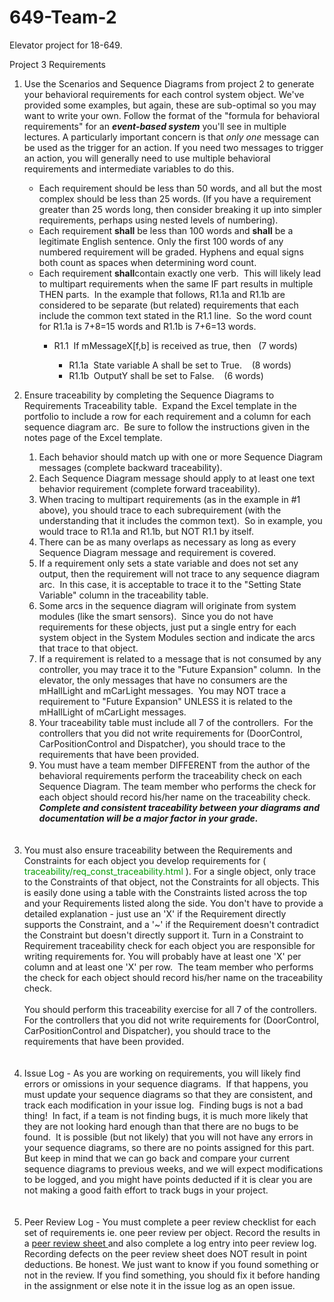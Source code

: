 649-Team-2
==========

Elevator project for 18-649.

Project 3 Requirements

<html>
<ol>
  <li>Use the Scenarios and Sequence Diagrams from project 2 to generate your
    behavioral requirements for each control system object. We've provided some
    examples, but again, these are sub-optimal so you may want to write your
    own. Follow the format of the "formula for behavioral requirements" for an
    <b><i>event-based system</i></b> you'll see in multiple lectures. A
    particularly important concern is that <i>only one</i> message can be used
    as the trigger for an action. If you need two messages to trigger an
    action, you will generally need to use multiple behavioral requirements and
    intermediate variables to do this.
  </li>
</ol>
<ul>
  <ul>
    <li>Each requirement should be less than 50 words, and all but the most
      complex should be less than 25 words. (If you have a requirement greater
      than 25 words long, then consider breaking it up into simpler
      requirements, perhaps using nested levels of numbering). <br/>
    </li>
    <li>Each requirement <b>shall</b> be less than 100 words and <b>shall</b>
      be a legitimate English sentence. Only the first 100 words of any
      numbered requirement will be graded. Hyphens and equal signs both count
      as spaces when determining word count.&nbsp;
    </li>
    <li>Each requirement <b>shall</b>contain exactly one verb.&nbsp; This will
      likely lead to multipart requirements when the same IF part results in
      multiple THEN parts.&nbsp; In the example that follows, R1.1a and R1.1b
      are considered to be separate (but related) requirements that each
      include the common text stated in the R1.1 line.&nbsp; So the word count
      for R1.1a is 7+8=15 words and R1.1b is 7+6=13 words. <br/>
    </li>
    <ul>
      <li>R1.1&nbsp; If mMessageX[f,b] is received as true, then&nbsp;&nbsp; (7
        words)<br/>
      </li>
      <ul>
        <li>R1.1a&nbsp; State variable A shall be set to
          True.&nbsp;&nbsp;&nbsp; (8 words)<br/>
        </li>
        <li>R1.1b&nbsp; OutputY shall be set to False.&nbsp;&nbsp;&nbsp; (6
          words)<br/>
        </li>
      </ul>
    </ul>
  </ul>
</ul>
<ol start="2">
  <li>Ensure traceability by completing the Sequence Diagrams to Requirements
    Traceability table.&nbsp; Expand the Excel template in the portfolio to
    include a row for each requirement and a column for each sequence diagram
    arc.&nbsp; Be sure to follow the instructions given in the notes page of
    the Excel template.&nbsp; <br/>
  </li>
  <ol>
    <li>Each behavior should match up with one or more Sequence Diagram
      messages (complete backward traceability).
    </li>
    <li>Each Sequence Diagram message should apply to at least one text
      behavior requirement (complete forward traceability).&nbsp;&nbsp;
    </li>
    <li>When tracing to multipart requirements (as in the example in #1 above),
      you should trace to each subrequirement (with the understanding that it
      includes the common text).&nbsp; So in example, you would trace to R1.1a
      and R1.1b, but NOT R1.1 by itself.
    </li>
    <li>There can be as many overlaps as necessary as long as every Sequence
      Diagram message and requirement is covered.&nbsp; <br/>
    </li>
    <li>If a requirement only sets a state variable and does not set any
      output, then the requirement will not trace to any sequence diagram
      arc.&nbsp; In this case, it is acceptable to trace it to the "Setting
      State Variable" column in the traceability table.
    </li>
    <li>Some arcs in the sequence diagram will originate from system modules
      (like the smart sensors).&nbsp; Since you do not have requirements for
      these objects, just put a single entry for each system object in the
      System Modules section and indicate the arcs that trace to that object.
    </li>
    <li>If a requirement is related to a message that is not consumed by any
      controller, you may trace it to the "Future Expansion" column.&nbsp; In
      the elevator, the only messages that have no consumers are the mHallLight
      and mCarLight messages.&nbsp; You may NOT trace a requirement to "Future
      Expansion" UNLESS it is related to the mHallLight of mCarLight
      messages.<br/>
    </li>
    <li>Your traceability table must include all 7 of the controllers.&nbsp;
      For the controllers that you did not write requirements for (DoorControl,
      CarPositionControl and Dispatcher), you should trace to the requirements
      that have been provided.
    </li>
    <li>You must have a team member DIFFERENT from the author of the behavioral
      requirements perform the traceability check on each Sequence Diagram. The
      team member who performs the check for each object should record his/her
      name on the traceability check.&nbsp;
      <b><i>
          Complete and consistent traceability between your diagrams and
          documentation will be a major factor in your grade.
      </i></b>
      <br/>
      <br/>
      <br/>
    </li>
  </ol>
  <li> You must also ensure traceability between the Requirements and
    Constraints for each object you develop requirements for (
    <span style="color: rgb(0, 153, 0);">
      traceability/req_const_traceability.html
    </span>
    ). For a single object, only trace to the Constraints of that object, not
    the Constraints for all objects. This is easily done using a table with the
    Constraints listed across the top and your Requirements listed along the
    side. You don't have to provide a detailed explanation - just use an 'X' if
    the Requirement directly supports the Constraint, and a '~' if the
    Requirement doesn't contradict the Constraint but doesn't directly support
    it. Turn in a Constraint to Requirement traceability check for each object
    you are responsible for writing requirements for. You will probably have at
    least one 'X' per column and at least one 'X' per row.&nbsp; The team
    member who performs the check for each object should record his/her name on
    the traceability check.<br/>
    <br/>
    You should perform this traceability exercise for all 7 of the
    controllers.&nbsp; For the controllers that you did not write requirements
    for (DoorControl, CarPositionControl and Dispatcher), you should trace to
    the requirements that have been provided.<br/>
    <br/>
    <br/>
  </li>
  <li>Issue Log - As you are working on requirements, you will likely find
    errors or omissions in your sequence diagrams.&nbsp; If that happens, you
    must update your sequence diagrams so that they are consistent, and track
    each modification in your issue log.&nbsp; Finding bugs is not a bad
    thing!&nbsp; In fact, if a team is not finding bugs, it is much more likely
    that they are not looking hard enough than that there are no bugs to be
    found.&nbsp; It is possible (but not likely) that you will not have any
    errors in your sequence diagrams, so there are no points assigned for this
    part.&nbsp; But keep in mind that we can go back and compare your current
    sequence diagrams to previous weeks, and we will expect modifications to be
    logged, and you might have points deducted if it is clear you are not
    making a good faith effort to track bugs in your project.<br/>
    <br/>
    <br/>
  </li>
  <li>Peer Review Log - You must complete a peer review checklist for each set
    of requirements ie. one peer review per object. Record the results in a
    <a href="http://www.ece.cmu.edu/%7Eece649/project/misc/peer_review.xls">
      peer review sheet
    </a>
    and also complete a log entry into peer review log.
    Recording defects on the peer review sheet does NOT result in point
    deductions. Be honest. We just want to know if you found something or not
    in the review. If you find something, you should fix it before handing in
    the assignment or else note it in the issue log as an open issue.<br/>
    <br/>
  </li>
</ol>
</html>
